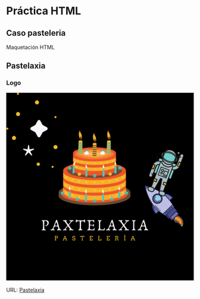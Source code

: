 # Práctica HTML

## Caso pasteleria

Maquetación HTML

## Pastelaxia

### Logo

![Logo](assets/img/logo.png)

URL: [Pastelaxia](https://cranky-swanson-629544.netlify.app/)
